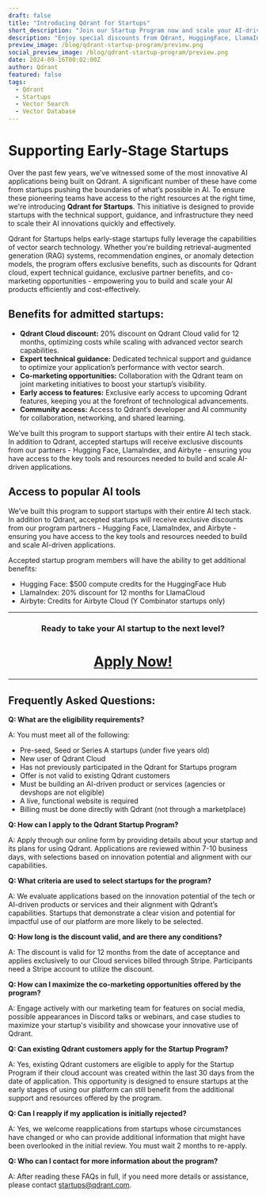 ```yaml
---
draft: false
title: "Introducing Qdrant for Startups"
short_description: "Join our Startup Program now and scale your AI-driven applications with ease."
description: "Enjoy special discounts from Qdrant, HuggingFace, LlamaIndex, and Airbyte, as well as expert support & tooling perks, and be the first to try new features."
preview_image: /blog/qdrant-startup-program/preview.png
social_preview_image: /blog/qdrant-startup-program/preview.png
date: 2024-09-16T00:02:00Z
author: Qdrant
featured: false
tags:
  - Qdrant
  - Startups
  - Vector Search
  - Vector Database
---
```


# Supporting Early-Stage Startups 

Over the past few years, we’ve witnessed some of the most innovative AI applications being built on Qdrant. A significant number of these have come from startups pushing the boundaries of what’s possible in AI. To ensure these pioneering teams have access to the right resources at the right time, we're introducing **Qdrant for Startups**. This initiative is designed to provide startups with the technical support, guidance, and infrastructure they need to scale their AI innovations quickly and effectively.

Qdrant for Startups helps early-stage startups fully leverage the capabilities of vector search technology. Whether you're building retrieval-augmented generation (RAG) systems, recommendation engines, or anomaly detection models, the program offers exclusive benefits, such as discounts for Qdrant cloud, expert technical guidance, exclusive partner benefits, and co-marketing opportunities - empowering you to build and scale your AI products efficiently and cost-effectively.

## Benefits for admitted startups:

- **Qdrant Cloud discount:** 20% discount on Qdrant Cloud valid for 12 months, optimizing costs while scaling with advanced vector search capabilities.
- **Expert technical guidance:** Dedicated technical support and guidance to optimize your application’s performance with vector search.
- **Co-marketing opportunities:** Collaboration with the Qdrant team on joint marketing initiatives to boost your startup’s visibility.
- **Early access to features:** Exclusive early access to upcoming Qdrant features, keeping you at the forefront of technological advancements.
- **Community access:** Access to Qdrant’s developer and AI community for collaboration, networking, and shared learning.

We’ve built this program to support startups with their entire AI tech stack. In addition to Qdrant, accepted startups will receive exclusive discounts from our partners - Hugging Face, LlamaIndex, and Airbyte - ensuring you have access to the key tools and resources needed to build and scale AI-driven applications.

## Access to popular AI tools 

We’ve built this program to support startups with their entire AI tech stack. In addition to Qdrant, accepted startups will receive exclusive discounts from our program partners - Hugging Face, LlamaIndex, and Airbyte - ensuring you have access to the key tools and resources needed to build and scale AI-driven applications. 

Accepted startup program members will have the ability to get additional benefits:

- Hugging Face: $500 compute credits for the HuggingFace Hub
- LlamaIndex: 20% discount for 12 months for LlamaCloud
- Airbyte: Credits for Airbyte Cloud (Y Combinator startups only)

_____

<div style="text-align: center;">
  <h3>Ready to take your AI startup to the next level?</h3>
  <h1><a href="https://share-eu1.hsforms.com/1WesFiwFFSrC0msN3CNIKYA2b46ng">Apply Now!</a></h1>
</div>

_____

## Frequently Asked Questions: 

**Q: What are the eligibility requirements?**

A: You must meet all of the following:

- Pre-seed, Seed or Series A startups (under five years old) 
- New user of Qdrant Cloud
- Has not previously participated in the Qdrant for Startups program
- Offer is not valid to existing Qdrant customers
- Must be building an AI-driven product or services (agencies or devshops are not eligible)
- A live, functional website is required
- Billing must be done directly with Qdrant (not through a marketplace)

**Q: How can I apply to the Qdrant Startup Program?**

A: Apply through our online form by providing details about your startup and its plans for using Qdrant. Applications are reviewed within 7-10 business days, with selections based on innovation potential and alignment with our capabilities.

**Q: What criteria are used to select startups for the program?**

A: We evaluate applications based on the innovation potential of the tech or AI-driven products or services and their alignment with Qdrant’s capabilities. Startups that demonstrate a clear vision and potential for impactful use of our platform are more likely to be selected.

**Q: How long is the discount valid, and are there any conditions?**

A: The discount is valid for 12 months from the date of acceptance and applies exclusively to our Cloud services billed through Stripe. Participants need a Stripe account to utilize the discount.

**Q: How can I maximize the co-marketing opportunities offered by the program?**

A: Engage actively with our marketing team for features on social media, possible appearances in Discord talks or webinars, and case studies to maximize your startup's visibility and showcase your innovative use of Qdrant.

**Q: Can existing Qdrant customers apply for the Startup Program?**

A: Yes, existing Qdrant customers are eligible to apply for the Startup Program if their cloud account was created within the last 30 days from the date of application. This opportunity is designed to ensure startups at the early stages of using our platform can still benefit from the additional support and resources offered by the program.

**Q: Can I reapply if my application is initially rejected?**

A: Yes, we welcome reapplications from startups whose circumstances have changed or who can provide additional information that might have been overlooked in the initial review. You must wait 2 months to re-apply.

**Q: Who can I contact for more information about the program?**

A: After reading these FAQs in full, if you need more details or assistance, please contact startups@qdrant.com.
